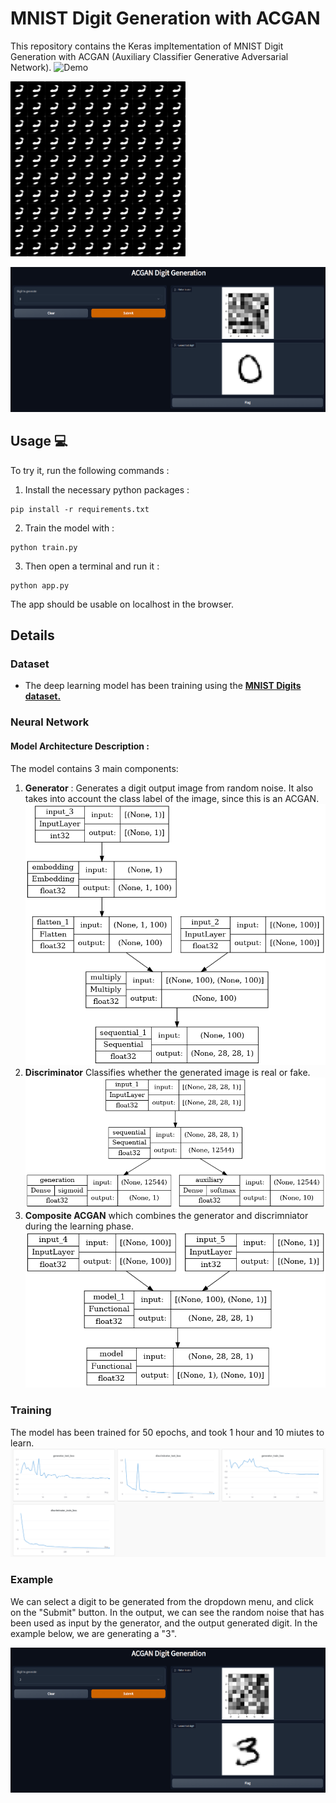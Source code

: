 # MNIST Digit Generation with ACGAN
This repository contains the Keras impltementation of MNIST Digit Generation with ACGAN (Auxiliary Classifier Generative Adversarial Network). ![Demo](demo_link)

![Model Architecture](./readme_images/Learning.gif "Captioning model architecture")

![Application](./readme_images/Thumbnail.png "Demo")

## Usage :computer:
To try it, run the following commands :

1. Install the necessary python packages :
```
pip install -r requirements.txt
```

2. Train the model with :
```
python train.py
```

3. Then open a terminal and run it :
```
python app.py
```

The app should be usable on localhost in the browser.

## Details
### Dataset
* The deep learning model has been training using the
[**MNIST Digits dataset.**](http://yann.lecun.com/exdb/mnist/)

### Neural Network
#### Model Architecture Description :
The model contains 3 main components:
1. **Generator** : Generates a digit output image from random noise. It also takes into account the class label of the image, since this is an ACGAN.
![Model Architecture](generator.png "Generator model architecture")
2. **Discriminator** Classifies whether the generated image is real or fake.
![Model Architecture](discriminator.png "Discriminator model architecture")
3. **Composite ACGAN** which combines the generator and discrimniator during the learning phase.
![Model Architecture](ACGAN.png "ACGAN model architecture")

### Training
The model has been trained for 50 epochs, and took 1 hour and 10 miutes to learn. 
![Training loss](./readme_images/Train_Losses.png "Training loss")

### Example
We can select a digit to be generated from the dropdown menu, and click on the "Submit" button. In the output, we can see the random noise that has been used as input by the generator, and the output generated digit. 
In the example below, we are generating a "3".

![Example](./readme_images/Example.png "Example")